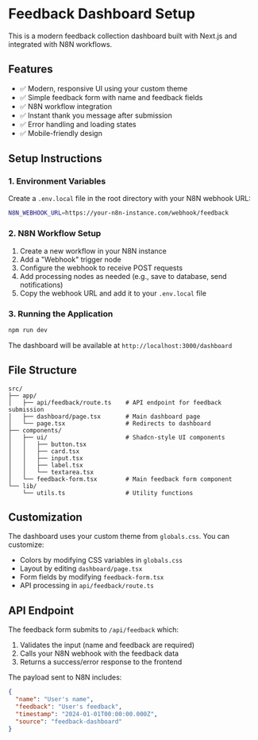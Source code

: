 # Feedback Dashboard Setup

This is a modern feedback collection dashboard built with Next.js and integrated with N8N workflows.

## Features

- ✅ Modern, responsive UI using your custom theme
- ✅ Simple feedback form with name and feedback fields
- ✅ N8N workflow integration
- ✅ Instant thank you message after submission
- ✅ Error handling and loading states
- ✅ Mobile-friendly design

## Setup Instructions

### 1. Environment Variables

Create a `.env.local` file in the root directory with your N8N webhook URL:

```bash
N8N_WEBHOOK_URL=https://your-n8n-instance.com/webhook/feedback
```

### 2. N8N Workflow Setup

1. Create a new workflow in your N8N instance
2. Add a "Webhook" trigger node
3. Configure the webhook to receive POST requests
4. Add processing nodes as needed (e.g., save to database, send notifications)
5. Copy the webhook URL and add it to your `.env.local` file

### 3. Running the Application

```bash
npm run dev
```

The dashboard will be available at `http://localhost:3000/dashboard`

## File Structure

```
src/
├── app/
│   ├── api/feedback/route.ts    # API endpoint for feedback submission
│   ├── dashboard/page.tsx       # Main dashboard page
│   └── page.tsx                 # Redirects to dashboard
├── components/
│   ├── ui/                      # Shadcn-style UI components
│   │   ├── button.tsx
│   │   ├── card.tsx
│   │   ├── input.tsx
│   │   ├── label.tsx
│   │   └── textarea.tsx
│   └── feedback-form.tsx        # Main feedback form component
└── lib/
    └── utils.ts                 # Utility functions
```

## Customization

The dashboard uses your custom theme from `globals.css`. You can customize:

- Colors by modifying CSS variables in `globals.css`
- Layout by editing `dashboard/page.tsx`
- Form fields by modifying `feedback-form.tsx`
- API processing in `api/feedback/route.ts`

## API Endpoint

The feedback form submits to `/api/feedback` which:

1. Validates the input (name and feedback are required)
2. Calls your N8N webhook with the feedback data
3. Returns a success/error response to the frontend

The payload sent to N8N includes:

```json
{
  "name": "User's name",
  "feedback": "User's feedback",
  "timestamp": "2024-01-01T00:00:00.000Z",
  "source": "feedback-dashboard"
}
```
